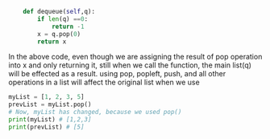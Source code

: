 ```py
    def dequeue(self,q):
        if len(q) ==0:
            return -1
        x = q.pop(0)
        return x
```

In the above code, even though we are assigning the result of pop operation into x and only returning it, still when we call the function, the main list(q) will be effected as a result.
using pop, popleft, push, and all other operations in a list will affect the original list
when we use

```py
myList = [1, 2, 3, 5]
prevList = myList.pop()
# Now, myList has changed, because we used pop()
print(myList) # [1,2,3]
print(prevList) # [5]

```
